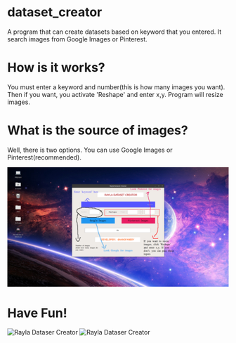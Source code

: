 # dataset_creator
A program that can create datasets based on keyword that you entered. It search images from Google Images or Pinterest.

# How is it works?

You must enter a keyword and number(this is how many images you want). Then if you want, you activate 'Reshape' and enter x,y.
Program will resize images. 

# What is the source of images?

Well, there is two options. You can use Google Images or Pinterest(recommended).

![Rayla Dataser Creator](https://github.com/aangfanboy/dataset_creator/blob/master/GUI_withexp.png)

# Have Fun!

![Rayla Dataser Creator](https://i.ibb.co/tJhh85q/Work-SS.png)
![Rayla Dataser Creator](https://i.ibb.co/r2hvhS7/Done-SS.png)


